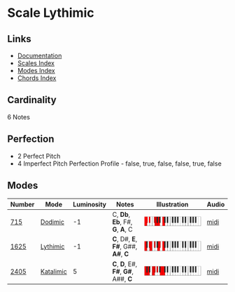 # Scale Lythimic

## Links

- [Documentation](README.md)
- [Scales Index](Scales.md)
- [Modes Index](Modes.md)
- [Chords Index](Chords.md)

## Cardinality

6 Notes

## Perfection

- 2 Perfect Pitch
- 4 Imperfect Pitch
Perfection Profile - false, true, false, false, true, false

## Modes

| Number | Mode | Luminosity | Notes | Illustration | Audio |
|--------|------|------------|-------|--------------|-------|
| [715](https://ianring.com/musictheory/scales/715) | [Dodimic](ModeDodimic.md) | -1 | C, **Db**, **Eb**, F#, **G**, **A**, C | ![CNaturalDodimic](ModeCNaturalDodimic.png) | [midi](https://github.com/edipermadi/music/blob/main/docs/ModeCNaturalDodimic.mid?raw=true) | 
| [1625](https://ianring.com/musictheory/scales/1625) | [Lythimic](ModeLythimic.md) | -1 | **C**, D#, **E**, **F#**, G##, **A#**, **C** | ![CNaturalLythimic](ModeCNaturalLythimic.png) | [midi](https://github.com/edipermadi/music/blob/main/docs/ModeCNaturalLythimic.mid?raw=true) | 
| [2405](https://ianring.com/musictheory/scales/2405) | [Katalimic](ModeKatalimic.md) | 5 | **C**, **D**, E#, **F#**, **G#**, A##, **C** | ![CNaturalKatalimic](ModeCNaturalKatalimic.png) | [midi](https://github.com/edipermadi/music/blob/main/docs/ModeCNaturalKatalimic.mid?raw=true) | 
